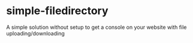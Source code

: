 # simple-filedirectory
A simple solution without setup to get a console on your website with file uploading/downloading
